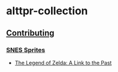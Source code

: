 # alttpr-collection

## [Contributing](https://github.com/miketrethewey/alttpr-collection/blob/gh-pages/CONTRIBUTING.md)

### [SNES Sprites](https://github.com/miketrethewey/alttpr-collection/blob/gh-pages/snes/CONTRIBUTING.md)

* [The Legend of Zelda: A Link to the Past](https://github.com/miketrethewey/alttpr-collection/blob/gh-pages/snes/zelda3/CONTRIBUTING.md)
